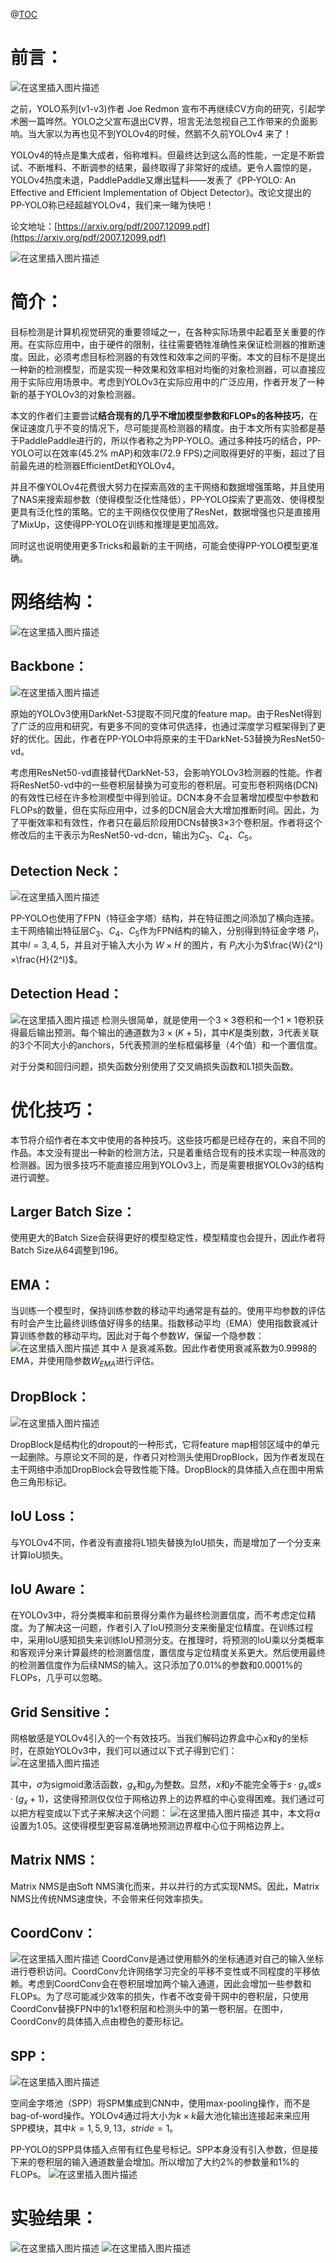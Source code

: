 ﻿@[TOC](【超越YOLOv4】百度自研超高效目标检测器——PP-YOLO)
# 前言：
![在这里插入图片描述](https://img-blog.csdnimg.cn/20200724142408104.png?x-oss-process=image/watermark,type_ZmFuZ3poZW5naGVpdGk,shadow_10,text_aHR0cHM6Ly9ibG9nLmNzZG4ubmV0L3dlaXhpbl80NDkzNjg4OQ==,size_16,color_FFFFFF,t_70)

之前，YOLO系列(v1-v3)作者 Joe Redmon 宣布不再继续CV方向的研究，引起学术圈一篇哗然。YOLO之父宣布退出CV界，坦言无法忽视自己工作带来的负面影响。当大家以为再也见不到YOLOv4的时候，然鹅不久前YOLOv4 来了！

YOLOv4的特点是集大成者，俗称堆料。但最终达到这么高的性能，一定是不断尝试、不断堆料、不断调参的结果，最终取得了非常好的成绩。更令人震惊的是，YOLOv4热度未退，PaddlePaddle又爆出猛料——发表了《PP-YOLO: An Effective and Efficient Implementation of Object Detector》。改论文提出的PP-YOLO称已经超越YOLOv4，我们来一睹为快吧！

论文地址：[https://arxiv.org/pdf/2007.12099.pdf](https://arxiv.org/pdf/2007.12099.pdf)

![在这里插入图片描述](https://img-blog.csdnimg.cn/20200724142318338.png?x-oss-process=image/watermark,type_ZmFuZ3poZW5naGVpdGk,shadow_10,text_aHR0cHM6Ly9ibG9nLmNzZG4ubmV0L3dlaXhpbl80NDkzNjg4OQ==,size_16,color_FFFFFF,t_70)

# 简介：
目标检测是计算机视觉研究的重要领域之一，在各种实际场景中起着至关重要的作用。在实际应用中，由于硬件的限制，往往需要牺牲准确性来保证检测器的推断速度。因此，必须考虑目标检测器的有效性和效率之间的平衡。本文的目标不是提出一种新的检测模型，而是实现一种效果和效率相对均衡的对象检测器，可以直接应用于实际应用场景中。考虑到YOLOv3在实际应用中的广泛应用，作者开发了一种新的基于YOLOv3的对象检测器。

本文的作者们主要尝试**结合现有的几乎不增加模型参数和FLOPs的各种技巧**，在保证速度几乎不变的情况下，尽可能提高检测器的精度。由于本文所有实验都是基于PaddlePaddle进行的，所以作者称之为PP-YOLO。通过多种技巧的结合，PP-YOLO可以在效率(45.2% mAP)和效率(72.9 FPS)之间取得更好的平衡，超过了目前最先进的检测器EfficientDet和YOLOv4。

并且不像YOLOv4花费很大努力在探索高效的主干网络和数据增强策略，并且使用了NAS来搜索超参数（使得模型泛化性降低），PP-YOLO探索了更高效、使得模型更具有泛化性的策略。它的主干网络仅仅使用了ResNet，数据增强也只是直接用了MixUp，这使得PP-YOLO在训练和推理是更加高效。

同时这也说明使用更多Tricks和最新的主干网络，可能会使得PP-YOLO模型更准确。

# 网络结构：
![在这里插入图片描述](https://img-blog.csdnimg.cn/20200724143307801.png?x-oss-process=image/watermark,type_ZmFuZ3poZW5naGVpdGk,shadow_10,text_aHR0cHM6Ly9ibG9nLmNzZG4ubmV0L3dlaXhpbl80NDkzNjg4OQ==,size_16,color_FFFFFF,t_70)
## Backbone：
![在这里插入图片描述](https://img-blog.csdnimg.cn/20200724143551918.png?x-oss-process=image/watermark,type_ZmFuZ3poZW5naGVpdGk,shadow_10,text_aHR0cHM6Ly9ibG9nLmNzZG4ubmV0L3dlaXhpbl80NDkzNjg4OQ==,size_16,color_FFFFFF,t_70)

原始的YOLOv3使用DarkNet-53提取不同尺度的feature map。由于ResNet得到了广泛的应用和研究，有更多不同的变体可供选择，也通过深度学习框架得到了更好的优化。因此，作者在PP-YOLO中将原来的主干DarkNet-53替换为ResNet50-vd。

考虑用ResNet50-vd直接替代DarkNet-53，会影响YOLOv3检测器的性能。作者将ResNet50-vd中的一些卷积层替换为可变形的卷积层。可变形卷积网络(DCN)的有效性已经在许多检测模型中得到验证。DCN本身不会显著增加模型中参数和FLOPs的数量，但在实际应用中，过多的DCN层会大大增加推断时间。因此，为了平衡效率和有效性，作者只在最后阶段用DCNs替换3×3个卷积层。作者将这个修改后的主干表示为ResNet50-vd-dcn，输出为$C_3、C_4、C_5$。

## Detection Neck：

![在这里插入图片描述](https://img-blog.csdnimg.cn/20200724143744649.png?x-oss-process=image/watermark,type_ZmFuZ3poZW5naGVpdGk,shadow_10,text_aHR0cHM6Ly9ibG9nLmNzZG4ubmV0L3dlaXhpbl80NDkzNjg4OQ==,size_16,color_FFFFFF,t_70)

PP-YOLO也使用了FPN（特征金字塔）结构，并在特征图之间添加了横向连接。主干网络输出特征层$C_3、C_4、C_5$作为FPN结构的输入，分别得到特征金字塔 $P_l$，其中$l=3,4,5$，并且对于输入大小为 $W×H$ 的图片，有 $P_l$大小为$\frac{W}{2^l}×\frac{H}{2^l}$。

## Detection Head：
![在这里插入图片描述](https://img-blog.csdnimg.cn/20200724144339684.png?x-oss-process=image/watermark,type_ZmFuZ3poZW5naGVpdGk,shadow_10,text_aHR0cHM6Ly9ibG9nLmNzZG4ubmV0L3dlaXhpbl80NDkzNjg4OQ==,size_16,color_FFFFFF,t_70)
检测头很简单，就是使用一个$3×3$卷积和一个$1×1$卷积获得最后输出预测。每个输出的通道数为$3×(K+5)$，其中$K$是类别数，$3$代表关联的3个不同大小的anchors，$5$代表预测的坐标框偏移量（4个值）和一个置信度。

对于分类和回归问题，损失函数分别使用了交叉熵损失函数和L1损失函数。

# 优化技巧：
本节将介绍作者在本文中使用的各种技巧。这些技巧都是已经存在的，来自不同的作品。本文没有提出一种新的检测方法，只是着重结合现有的技术实现一种高效的检测器。因为很多技巧不能直接应用到YOLOv3上，而是需要根据YOLOv3的结构进行调整。

## Larger Batch Size：
使用更大的Batch Size会获得更好的模型稳定性，模型精度也会提升，因此作者将Batch Size从64调整到196。

## EMA：
当训练一个模型时，保持训练参数的移动平均通常是有益的。使用平均参数的评估有时会产生比最终训练值好得多的结果。指数移动平均（EMA）使用指数衰减计算训练参数的移动平均。因此对于每个参数$W$，保留一个隐参数：
![在这里插入图片描述](https://img-blog.csdnimg.cn/20200724151502353.png)
其中 $λ$ 是衰减系数。因此作者使用衰减系数为0.9998的EMA，并使用隐参数$W_{EMA}$进行评估。

## DropBlock：
![在这里插入图片描述](https://img-blog.csdnimg.cn/20200724151827570.png?x-oss-process=image/watermark,type_ZmFuZ3poZW5naGVpdGk,shadow_10,text_aHR0cHM6Ly9ibG9nLmNzZG4ubmV0L3dlaXhpbl80NDkzNjg4OQ==,size_16,color_FFFFFF,t_70)

DropBlock是结构化的dropout的一种形式，它将feature map相邻区域中的单元一起删除。与原论文不同的是，作者只对检测头使用DropBlock，因为作者发现在主干网络中添加DropBlock会导致性能下降。DropBlock的具体插入点在图中用紫色三角形标记。

## IoU Loss：
与YOLOv4不同，作者没有直接将L1损失替换为IoU损失，而是增加了一个分支来计算IoU损失。

## IoU Aware：
在YOLOv3中，将分类概率和前景得分乘作为最终检测置信度，而不考虑定位精度。为了解决这一问题，作者引入了IoU预测分支来衡量定位精度。在训练过程中，采用IoU感知损失来训练IoU预测分支。在推理时，将预测的IoU乘以分类概率和客观评分来计算最终的检测置信度，置信度与定位精度关系更大。然后使用最终的检测置信度作为后续NMS的输入。这只添加了0.01%的参数和0.0001%的FLOPs，几乎可以忽略。

## Grid Sensitive：
网格敏感是YOLOv4引入的一个有效技巧。当我们解码边界盒中心x和y的坐标时，在原始YOLOv3中，我们可以通过以下式子得到它们：
![在这里插入图片描述](https://img-blog.csdnimg.cn/20200724154727323.png)

其中，$σ$为sigmoid激活函数，$g_x$和$g_y$为整数。显然，$x$和$y$不能完全等于$s·g_x$或$s·(g_x + 1)$，这使得预测仅仅位于网格边界上的边界框的中心变得困难。我们通过可以把方程变成以下式子来解决这个问题：
![在这里插入图片描述](https://img-blog.csdnimg.cn/20200724155134447.png)
其中，本文将$α$设置为1.05。这使得模型更容易准确地预测边界框中心位于网格边界上。

## Matrix NMS：
Matrix NMS是由Soft NMS演化而来，并以并行的方式实现NMS。因此，Matrix NMS比传统NMS速度快，不会带来任何效率损失。

## CoordConv：
![在这里插入图片描述](https://img-blog.csdnimg.cn/20200724151827570.png?x-oss-process=image/watermark,type_ZmFuZ3poZW5naGVpdGk,shadow_10,text_aHR0cHM6Ly9ibG9nLmNzZG4ubmV0L3dlaXhpbl80NDkzNjg4OQ==,size_16,color_FFFFFF,t_70)
CoordConv是通过使用额外的坐标通道对自己的输入坐标进行卷积访问。CoordConv允许网络学习完全的平移不变性或不同程度的平移依赖。考虑到CoordConv会在卷积层增加两个输入通道，因此会增加一些参数和FLOPs。为了尽可能减少效率的损失，作者不改变骨干网中的卷积层，只使用CoordConv替换FPN中的1x1卷积层和检测头中的第一卷积层。在图中，CoordConv的具体插入点由橙色的菱形标记。

## SPP：
![在这里插入图片描述](https://img-blog.csdnimg.cn/20200724160512951.png?x-oss-process=image/watermark,type_ZmFuZ3poZW5naGVpdGk,shadow_10,text_aHR0cHM6Ly9ibG9nLmNzZG4ubmV0L3dlaXhpbl80NDkzNjg4OQ==,size_16,color_FFFFFF,t_70)

空间金字塔池（SPP）将SPM集成到CNN中，使用max-pooling操作，而不是bag-of-word操作。YOLOv4通过将大小为$k×k$最大池化输出连接起来来应用SPP模块，其中$k = 1,5,9,13$，$stride = 1$。

PP-YOLO的SPP具体插入点带有红色星号标记。SPP本身没有引入参数，但是接下来的卷积层的输入通道数量会增加。所以增加了大约2%的参数量和1%的FLOPs。
![在这里插入图片描述](https://img-blog.csdnimg.cn/20200724160249196.png?x-oss-process=image/watermark,type_ZmFuZ3poZW5naGVpdGk,shadow_10,text_aHR0cHM6Ly9ibG9nLmNzZG4ubmV0L3dlaXhpbl80NDkzNjg4OQ==,size_16,color_FFFFFF,t_70)
# 实验结果：
![在这里插入图片描述](https://img-blog.csdnimg.cn/20200724160537325.png?x-oss-process=image/watermark,type_ZmFuZ3poZW5naGVpdGk,shadow_10,text_aHR0cHM6Ly9ibG9nLmNzZG4ubmV0L3dlaXhpbl80NDkzNjg4OQ==,size_16,color_FFFFFF,t_70)
![在这里插入图片描述](https://img-blog.csdnimg.cn/20200724160551114.png?x-oss-process=image/watermark,type_ZmFuZ3poZW5naGVpdGk,shadow_10,text_aHR0cHM6Ly9ibG9nLmNzZG4ubmV0L3dlaXhpbl80NDkzNjg4OQ==,size_16,color_FFFFFF,t_70)

